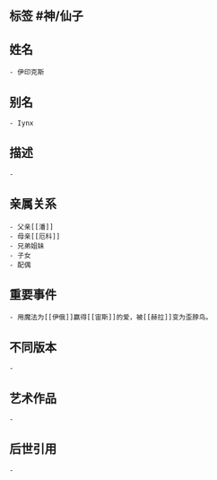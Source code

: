 ## 标签  #神/仙子
## 姓名
	- 伊印克斯
## 别名
	- Iynx
## 描述
	-
## 亲属关系
	- 父亲[[潘]]
	- 母亲[[厄科]]
	- 兄弟姐妹
	- 子女
	- 配偶
## 重要事件
	- 用魔法为[[伊俄]]赢得[[宙斯]]的爱，被[[赫拉]]变为歪脖鸟。
## 不同版本
	-
## 艺术作品
	-
## 后世引用
	-
